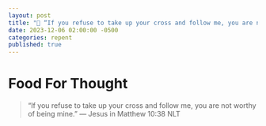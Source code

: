 ```yaml
---
layout: post
title: "💬 “If you refuse to take up your cross and follow me, you are not worthy of being mine.” — Jesus"
date: 2023-12-06 02:00:00 -0500
categories: repent
published: true
---
```


# Food For Thought

> “If you refuse to take up your cross and follow me, you are not worthy of being mine.” — Jesus in Matthew 10:38 NLT

<script>
    var refTagger = {
        settings: {
            bibleVersion: 'ESV'
        }
    }; 

    (function(d, t) {
        var n=d.querySelector('[nonce]');
        refTagger.settings.nonce = n && (n.nonce||n.getAttribute('nonce'));
        var g = d.createElement(t), s = d.getElementsByTagName(t)[0];
        g.src = 'https://api.reftagger.com/v2/RefTagger.js';
        g.nonce = refTagger.settings.nonce;
        s.parentNode.insertBefore(g, s);
    }(document, 'script'));
</script>